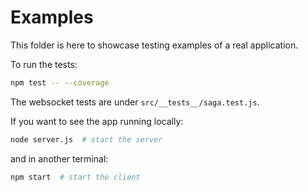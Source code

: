 # Examples
This folder is here to showcase testing examples of a real application.

To run the tests:

```bash
npm test -- --coverage
```

The websocket tests are under `src/__tests__/saga.test.js`.


If you want to see the app running locally:

```bash
node server.js  # start the server
```

and in another terminal:

```bash
npm start  # start the client
```
